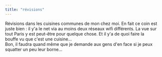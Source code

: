 ```yaml
---
title: "révisions"
---
```


Révisions dans les cuisines communes de mon chez moi. En fait ce coin est
juste bien : il y'a le net via au moins deux réseaux wifi différents. La vue
sur tout Paris y est peut-être pour quelque chose. Et il y'a de quoi faire la
bouffe vu que c'est une cuisine...  
Bon, il faudra quand même que je demande aux gens d'en face si je peux
squatter un peu leur borne...

